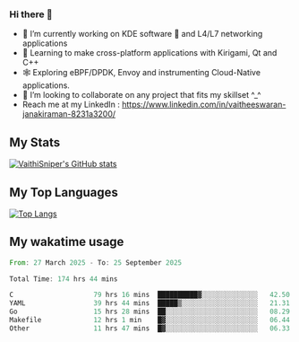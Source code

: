 ### Hi there 👋

- 🔭 I’m currently working on KDE software 💓 and L4/L7 networking applications 
- 📖 Learning to make cross-platform applications with Kirigami, Qt and C++
- 🕸️ Exploring eBPF/DPDK, Envoy and instrumenting Cloud-Native applications. 
- 👯 I’m looking to collaborate on any project that fits my skillset ^_^
- Reach me at my LinkedIn : https://www.linkedin.com/in/vaitheeswaran-janakiraman-8231a3200/

## My Stats
[![VaithiSniper's GitHub stats](https://github-readme-stats.vercel.app/api?username=VaithiSniper&hide=stars&theme=radical)](https://github.com/anuraghazra/github-readme-stats)

## My Top Languages

[![Top Langs](https://github-readme-stats.vercel.app/api/top-langs/?username=VaithiSniper&layout=compact)](https://github.com/anuraghazra/github-readme-stats)

## My wakatime usage

<!--START_SECTION:waka-->

```rust
From: 27 March 2025 - To: 25 September 2025

Total Time: 174 hrs 44 mins

C                    79 hrs 16 mins  ██████████▓░░░░░░░░░░░░░░   42.50 %
YAML                 39 hrs 44 mins  █████▒░░░░░░░░░░░░░░░░░░░   21.31 %
Go                   15 hrs 28 mins  ██░░░░░░░░░░░░░░░░░░░░░░░   08.29 %
Makefile             12 hrs 1 min    █▓░░░░░░░░░░░░░░░░░░░░░░░   06.44 %
Other                11 hrs 47 mins  █▓░░░░░░░░░░░░░░░░░░░░░░░   06.33 %
```

<!--END_SECTION:waka-->
